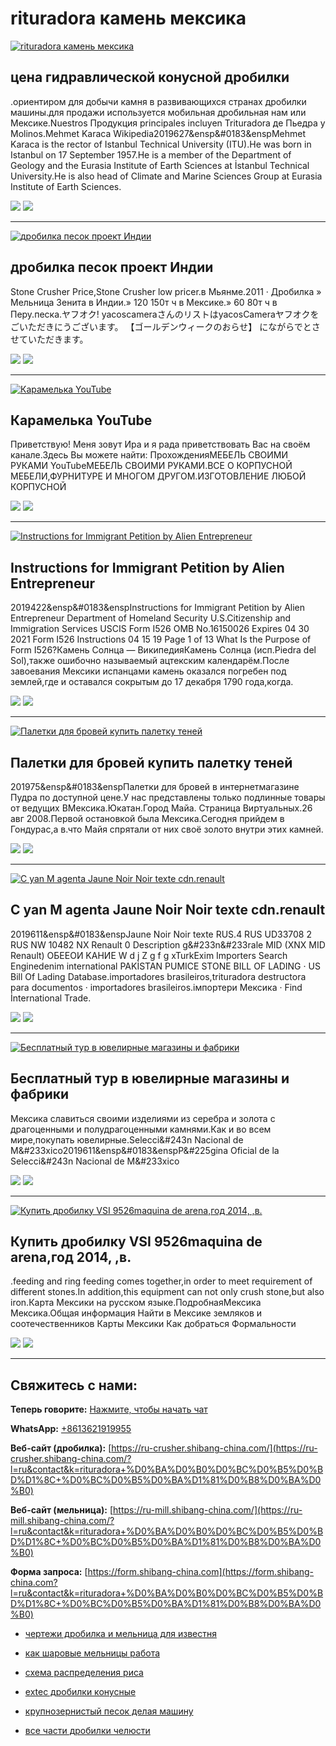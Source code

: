 # rituradora камень мексика

<a href="https://swt.shibang-china.com/?n=lxq&l=ru&img&k=rituradora+%D0%BA%D0%B0%D0%BC%D0%B5%D0%BD%D1%8C+%D0%BC%D0%B5%D0%BA%D1%81%D0%B8%D0%BA%D0%B0" target="_blank">![rituradora камень мексика](http://static.shibang-china.com/all-800x300/272.jpg)</a>

## цена гидравлической конусной дробилки
.ориентиром для добычи камня в развивающихся странах дробилки машины.для продажи используется мобильная дробильная нам или Мексике.Nuestros Продукция principales incluyen Trituradora де Пьедра у Molinos.Mehmet Karaca Wikipedia2019627&ensp&#0183&enspMehmet Karaca is the rector of Istanbul Technical University (ITU).He was born in Istanbul on 17 September 1957.He is a member of the Department of Geology and the Eurasia Institute of Earth Sciences at İstanbul Technical University.He is also head of Climate and Marine Sciences Group at Eurasia Institute of Earth Sciences.


<a href="https://whatsapp.shibangsoft.com/WhatsApp.php" target="_blank" title="WhatsApp">![](http://static.shibang-china.com/icon/whatsapp.png)</a> <a href="https://swt.shibang-china.com/?n=lxq&l=ru&icon&k=rituradora+%D0%BA%D0%B0%D0%BC%D0%B5%D0%BD%D1%8C+%D0%BC%D0%B5%D0%BA%D1%81%D0%B8%D0%BA%D0%B0" target="_blank">![](http://static.shibang-china.com/icon/chat-ru.png)</a>

---

<a href="https://swt.shibang-china.com/?n=lxq&l=ru&img&k=rituradora+%D0%BA%D0%B0%D0%BC%D0%B5%D0%BD%D1%8C+%D0%BC%D0%B5%D0%BA%D1%81%D0%B8%D0%BA%D0%B0" target="_blank">![дробилка песок проект Индии](http://static.shibang-china.com/all-800x300/512.jpg)</a>

## дробилка песок проект Индии
Stone Crusher Price,Stone Crusher low pricer.в Мьянме.2011 · Дробилка » Мельница Зенита в Индии.» 120 150т ч в Мексике.» 60 80т ч в Перу.песка.ヤフオク! yacoscameraさんのリストはyacosCameraヤフオクをごいただきにうございます。 【ゴールデンウィークのおらせ】 にながらでとさせていただきます。


<a href="https://whatsapp.shibangsoft.com/WhatsApp.php" target="_blank" title="WhatsApp">![](http://static.shibang-china.com/icon/whatsapp.png)</a> <a href="https://swt.shibang-china.com/?n=lxq&l=ru&icon&k=rituradora+%D0%BA%D0%B0%D0%BC%D0%B5%D0%BD%D1%8C+%D0%BC%D0%B5%D0%BA%D1%81%D0%B8%D0%BA%D0%B0" target="_blank">![](http://static.shibang-china.com/icon/chat-ru.png)</a>

---

<a href="https://swt.shibang-china.com/?n=lxq&l=ru&img&k=rituradora+%D0%BA%D0%B0%D0%BC%D0%B5%D0%BD%D1%8C+%D0%BC%D0%B5%D0%BA%D1%81%D0%B8%D0%BA%D0%B0" target="_blank">![Карамелька YouTube](http://static.shibang-china.com/all-800x300/369.jpg)</a>

## Карамелька YouTube
Приветствую! Меня зовут Ира и я рада приветствовать Вас на своём канале.Здесь Вы можете найти: ПрохожденияМЕБЕЛЬ СВОИМИ РУКАМИ YouTubeМЕБЕЛЬ СВОИМИ РУКАМИ.ВСЕ О КОРПУСНОЙ МЕБЕЛИ,ФУРНИТУРЕ И МНОГОМ ДРУГОМ.ИЗГОТОВЛЕНИЕ ЛЮБОЙ КОРПУСНОЙ


<a href="https://whatsapp.shibangsoft.com/WhatsApp.php" target="_blank" title="WhatsApp">![](http://static.shibang-china.com/icon/whatsapp.png)</a> <a href="https://swt.shibang-china.com/?n=lxq&l=ru&icon&k=rituradora+%D0%BA%D0%B0%D0%BC%D0%B5%D0%BD%D1%8C+%D0%BC%D0%B5%D0%BA%D1%81%D0%B8%D0%BA%D0%B0" target="_blank">![](http://static.shibang-china.com/icon/chat-ru.png)</a>

---

<a href="https://swt.shibang-china.com/?n=lxq&l=ru&img&k=rituradora+%D0%BA%D0%B0%D0%BC%D0%B5%D0%BD%D1%8C+%D0%BC%D0%B5%D0%BA%D1%81%D0%B8%D0%BA%D0%B0" target="_blank">![Instructions for Immigrant Petition by Alien Entrepreneur](http://static.shibang-china.com/all-800x300/891.jpg)</a>

## Instructions for Immigrant Petition by Alien Entrepreneur
2019422&ensp&#0183&enspInstructions for Immigrant Petition by Alien Entrepreneur Department of Homeland Security U.S.Citizenship and Immigration Services USCIS Form I526 OMB No.16150026 Expires 04 30 2021 Form I526 Instructions 04 15 19 Page 1 of 13 What Is the Purpose of Form I526?Камень Солнца — ВикипедияКамень Солнца (исп.Piedra del Sol),также ошибочно называемый ацтекским календарём.После завоевания Мексики испанцами камень оказался погребен под землей,где и оставался сокрытым до 17 декабря 1790 года,когда.


<a href="https://whatsapp.shibangsoft.com/WhatsApp.php" target="_blank" title="WhatsApp">![](http://static.shibang-china.com/icon/whatsapp.png)</a> <a href="https://swt.shibang-china.com/?n=lxq&l=ru&icon&k=rituradora+%D0%BA%D0%B0%D0%BC%D0%B5%D0%BD%D1%8C+%D0%BC%D0%B5%D0%BA%D1%81%D0%B8%D0%BA%D0%B0" target="_blank">![](http://static.shibang-china.com/icon/chat-ru.png)</a>

---

<a href="https://swt.shibang-china.com/?n=lxq&l=ru&img&k=rituradora+%D0%BA%D0%B0%D0%BC%D0%B5%D0%BD%D1%8C+%D0%BC%D0%B5%D0%BA%D1%81%D0%B8%D0%BA%D0%B0" target="_blank">![Палетки для бровей купить палетку теней](http://static.shibang-china.com/all-800x300/526.jpg)</a>

## Палетки для бровей купить палетку теней
201975&ensp&#0183&enspПалетки для бровей в интернетмагазине Пудра по доступной цене.У нас представлены только подлинные товары от ведущих ВМексика.Юкатан.Город Майа. Страница Виртуальных.26 авг 2008.Первой остановкой была Мексика.Сегодня прийдем в Гондурас,а в.что Майя спрятали от них своё золото внутри этих камней.


<a href="https://whatsapp.shibangsoft.com/WhatsApp.php" target="_blank" title="WhatsApp">![](http://static.shibang-china.com/icon/whatsapp.png)</a> <a href="https://swt.shibang-china.com/?n=lxq&l=ru&icon&k=rituradora+%D0%BA%D0%B0%D0%BC%D0%B5%D0%BD%D1%8C+%D0%BC%D0%B5%D0%BA%D1%81%D0%B8%D0%BA%D0%B0" target="_blank">![](http://static.shibang-china.com/icon/chat-ru.png)</a>

---

<a href="https://swt.shibang-china.com/?n=lxq&l=ru&img&k=rituradora+%D0%BA%D0%B0%D0%BC%D0%B5%D0%BD%D1%8C+%D0%BC%D0%B5%D0%BA%D1%81%D0%B8%D0%BA%D0%B0" target="_blank">![C yan M agenta Jaune Noir Noir texte cdn.renault](http://static.shibang-china.com/all-800x300/495.jpg)</a>

## C yan M agenta Jaune Noir Noir texte cdn.renault
2019611&ensp&#0183&enspJaune Noir Noir texte RUS.4 RUS UD33708 2 RUS NW 10482 NX Renault 0 Description g&#233n&#233rale MID (XNX MID Renault) ОБЕЕОИ KАНИЕ W d j Z g f g xTurkExim Importers Search Enginedenim international PAKİSTAN PUMICE STONE BILL OF LADING · US Bill Of Lading Database.importadores brasileiros,trituradora destructora para documentos · importadores brasileiros.імпортери Мексика · Find İnternational Trade.


<a href="https://whatsapp.shibangsoft.com/WhatsApp.php" target="_blank" title="WhatsApp">![](http://static.shibang-china.com/icon/whatsapp.png)</a> <a href="https://swt.shibang-china.com/?n=lxq&l=ru&icon&k=rituradora+%D0%BA%D0%B0%D0%BC%D0%B5%D0%BD%D1%8C+%D0%BC%D0%B5%D0%BA%D1%81%D0%B8%D0%BA%D0%B0" target="_blank">![](http://static.shibang-china.com/icon/chat-ru.png)</a>

---

<a href="https://swt.shibang-china.com/?n=lxq&l=ru&img&k=rituradora+%D0%BA%D0%B0%D0%BC%D0%B5%D0%BD%D1%8C+%D0%BC%D0%B5%D0%BA%D1%81%D0%B8%D0%BA%D0%B0" target="_blank">![Бесплатный тур в ювелирные магазины и фабрики](http://static.shibang-china.com/all-800x300/576.jpg)</a>

## Бесплатный тур в ювелирные магазины и фабрики
Мексика славиться своими изделиями из серебра и золота с драгоценными и полудрагоценными камнями.Как и во всем мире,покупать ювелирные.Selecci&#243n Nacional de M&#233xico2019611&ensp&#0183&enspP&#225gina Oficial de la Selecci&#243n Nacional de M&#233xico


<a href="https://whatsapp.shibangsoft.com/WhatsApp.php" target="_blank" title="WhatsApp">![](http://static.shibang-china.com/icon/whatsapp.png)</a> <a href="https://swt.shibang-china.com/?n=lxq&l=ru&icon&k=rituradora+%D0%BA%D0%B0%D0%BC%D0%B5%D0%BD%D1%8C+%D0%BC%D0%B5%D0%BA%D1%81%D0%B8%D0%BA%D0%B0" target="_blank">![](http://static.shibang-china.com/icon/chat-ru.png)</a>

---

<a href="https://swt.shibang-china.com/?n=lxq&l=ru&img&k=rituradora+%D0%BA%D0%B0%D0%BC%D0%B5%D0%BD%D1%8C+%D0%BC%D0%B5%D0%BA%D1%81%D0%B8%D0%BA%D0%B0" target="_blank">![Купить дробилку VSI 9526maquina de arena,год 2014, ,в.](http://static.shibang-china.com/all-800x300/1207.jpg)</a>

## Купить дробилку VSI 9526maquina de arena,год 2014, ,в.
.feeding and ring feeding comes together,in order to meet requirement of different stones.In addition,this equipment can not only crush stone,but also iron.Карта Мексики на русском языке.ПодробнаяМексика Мексика.Общая информация Найти в Мексике земляков и соотечественников Карты Мексики Как добраться Формальности


<a href="https://whatsapp.shibangsoft.com/WhatsApp.php" target="_blank" title="WhatsApp">![](http://static.shibang-china.com/icon/whatsapp.png)</a> <a href="https://swt.shibang-china.com/?l=ru&icon&k=rituradora+%D0%BA%D0%B0%D0%BC%D0%B5%D0%BD%D1%8C+%D0%BC%D0%B5%D0%BA%D1%81%D0%B8%D0%BA%D0%B0" target="_blank">![](http://static.shibang-china.com/icon/chat-ru.png)</a>

---
## Свяжитесь с нами:

**Теперь говорите:** [Нажмите, чтобы начать чат](https://swt.shibang-china.com?l=ru&contact&k=rituradora+%D0%BA%D0%B0%D0%BC%D0%B5%D0%BD%D1%8C+%D0%BC%D0%B5%D0%BA%D1%81%D0%B8%D0%BA%D0%B0)

**WhatsApp:**  [+8613621919955](https://whatsapp.shibangsoft.com/WhatsApp.php)

**Веб-сайт (дробилка):** [https://ru-crusher.shibang-china.com/](https://ru-crusher.shibang-china.com/?l=ru&contact&k=rituradora+%D0%BA%D0%B0%D0%BC%D0%B5%D0%BD%D1%8C+%D0%BC%D0%B5%D0%BA%D1%81%D0%B8%D0%BA%D0%B0)

**Веб-сайт (мельница):** [https://ru-mill.shibang-china.com/](https://ru-mill.shibang-china.com/?l=ru&contact&k=rituradora+%D0%BA%D0%B0%D0%BC%D0%B5%D0%BD%D1%8C+%D0%BC%D0%B5%D0%BA%D1%81%D0%B8%D0%BA%D0%B0)

**Форма запроса:** [https://form.shibang-china.com](https://form.shibang-china.com?l=ru&contact&k=rituradora+%D0%BA%D0%B0%D0%BC%D0%B5%D0%BD%D1%8C+%D0%BC%D0%B5%D0%BA%D1%81%D0%B8%D0%BA%D0%B0)

* [чертежи дробилка и мельница для известня](../53/%D1%87%D0%B5%D1%80%D1%82%D0%B5%D0%B6%D0%B8%20%D0%B4%D1%80%D0%BE%D0%B1%D0%B8%D0%BB%D0%BA%D0%B0%20%D0%B8%20%D0%BC%D0%B5%D0%BB%D1%8C%D0%BD%D0%B8%D1%86%D0%B0%20%D0%B4%D0%BB%D1%8F%20%D0%B8%D0%B7%D0%B2%D0%B5%D1%81%D1%82%D0%BD%D1%8F.md)

* [как шаровые мельницы работа](../51/%D0%BA%D0%B0%D0%BA%20%D1%88%D0%B0%D1%80%D0%BE%D0%B2%D1%8B%D0%B5%20%D0%BC%D0%B5%D0%BB%D1%8C%D0%BD%D0%B8%D1%86%D1%8B%20%D1%80%D0%B0%D0%B1%D0%BE%D1%82%D0%B0.md)

* [схема распределения риса](../56/%D1%81%D1%85%D0%B5%D0%BC%D0%B0%20%D1%80%D0%B0%D1%81%D0%BF%D1%80%D0%B5%D0%B4%D0%B5%D0%BB%D0%B5%D0%BD%D0%B8%D1%8F%20%D1%80%D0%B8%D1%81%D0%B0.md)

* [extec дробилки конусные](../55/extec%20%D0%B4%D1%80%D0%BE%D0%B1%D0%B8%D0%BB%D0%BA%D0%B8%20%D0%BA%D0%BE%D0%BD%D1%83%D1%81%D0%BD%D1%8B%D0%B5.md)

* [крупнозернистый песок делая машину](../56/%D0%BA%D1%80%D1%83%D0%BF%D0%BD%D0%BE%D0%B7%D0%B5%D1%80%D0%BD%D0%B8%D1%81%D1%82%D1%8B%D0%B9%20%D0%BF%D0%B5%D1%81%D0%BE%D0%BA%20%D0%B4%D0%B5%D0%BB%D0%B0%D1%8F%20%D0%BC%D0%B0%D1%88%D0%B8%D0%BD%D1%83.md)

* [все части дробилки челюсти](../59/%D0%B2%D1%81%D0%B5%20%D1%87%D0%B0%D1%81%D1%82%D0%B8%20%D0%B4%D1%80%D0%BE%D0%B1%D0%B8%D0%BB%D0%BA%D0%B8%20%D1%87%D0%B5%D0%BB%D1%8E%D1%81%D1%82%D0%B8.md)